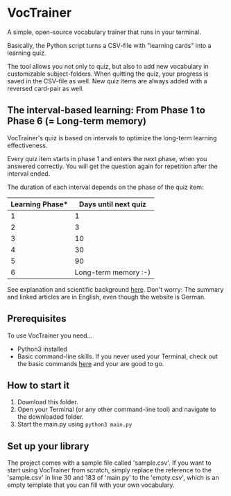 # VocTrainer
A simple, open-source vocabulary trainer that runs in your terminal.

Basically, the Python script turns a CSV-file with "learning cards" into a learning quiz.

The tool allows you not only to quiz, but also to add new vocabulary in customizable subject-folders. When quitting the quiz, your progress is saved in the CSV-file as well. New quiz items are always added with a reversed card-pair as well.

## The interval-based learning: From Phase 1 to Phase 6 (= Long-term memory)
VocTrainer's quiz is based on intervals to optimize the long-term learning effectiveness.

Every quiz item starts in phase 1 and enters the next phase, when you answered correctly. You will get the question again for repetition after the interval ended.

The duration of each interval depends on the phase of the quiz item:

Learning Phase* | Days until next quiz
--- | ---
1 | 1
2 | 3
3 | 10
4 | 30
5 | 90
6 | Long-term memory :-)

See explanation and scientific background [here](https://www.phase-6.de/service/wissenschaftlicher_hintergrund.html). Don't worry: The summary and linked articles are in English, even though the website is German.


## Prerequisites
To use VocTrainer you need...
* Python3 installed
* Basic command-line skills. If you never used your Terminal, check out the basic commands [here](https://github.com/0nn0/terminal-mac-cheatsheet#core-commands) and your are good to go.

## How to start it
1. Download this folder.
2. Open your Terminal (or any other command-line tool) and navigate to the downloaded folder.
3. Start the main.py using `python3 main.py`

## Set up your library
The project comes with a sample file called 'sample.csv'. If you want to start using VocTrainer from scratch, simply replace the reference to the 'sample.csv' in line 30 and 183 of 'main.py' to the 'empty.csv', which is an empty template that you can fill with your own vocabulary.

